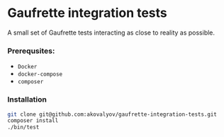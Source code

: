 # Gaufrette integration tests
A small set of Gaufrette tests interacting as close to reality as possible.


### Prerequsites:

* `Docker`
* `docker-compose`
* `composer`

### Installation

```bash
git clone git@github.com:akovalyov/gaufrette-integration-tests.git
composer install
./bin/test



